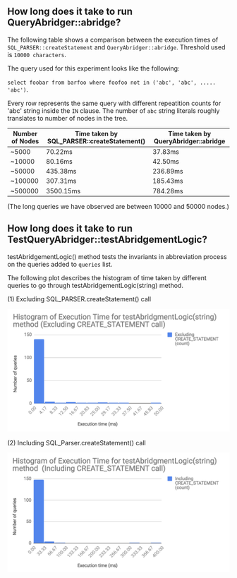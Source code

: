 ## How long does it take to run QueryAbridger::abridge?

The following table shows a comparison between the execution times of `SQL_PARSER::createStatement` and `QueryAbridger::abridge`. Threshold used is `10000 characters`.

The query used for this experiment looks like the following:

`select foobar from barfoo where foofoo not in ('abc', 'abc', ..... 'abc')`. 

Every row represents the same query with different repeatition counts for 'abc' string inside the `IN` clause. The number of `abc` string literals roughly translates to number of nodes in the tree. 

Number of Nodes | Time taken by SQL_PARSER::createStatement() | Time taken by QueryAbridger::abridge |
------------ | ------------- | -------------
~5000 | 70.22ms | 37.83ms
~10000 | 80.16ms | 42.50ms
~50000 | 435.38ms | 236.89ms
~100000 | 307.31ms | 185.43ms
~500000 | 3500.15ms | 784.28ms

(The long queries we have observed are between 10000 and 50000 nodes.) 

## How long does it take to run TestQueryAbridger::testAbridgementLogic?

testAbridgementLogic() method tests the invariants in abbreviation process on the queries added to `queries` list. 

The following plot describes the histogram of time taken by different queries to go through testAbridgementLogic(string) method.


(1) Excluding SQL_PARSER.createStatement() call

![plot 1](https://github.com/phd1994/query-abbreviation-notes/blob/master/images/testTimeExCreateStatement.png "Test execution time excluding createStatement() call")

(2) Including SQL_Parser.createStatement() call

![plot 2](https://github.com/phd1994/query-abbreviation-notes/blob/master/images/testTimeIncCreateStatement.png "Test execution time including createStatement() call")


